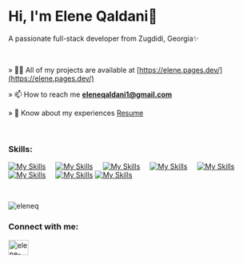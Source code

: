 # Hi, I'm Elene Qaldani👋</h1>

A passionate full-stack developer from Zugdidi, Georgia✨

<br/>

&raquo; 👩‍💻 All of my projects are available at [https://elene.pages.dev/](https://elene.pages.dev/)

&raquo; 📫 How to reach me **eleneqaldani1@gmail.com**

&raquo; 📄 Know about my experiences [Resume](https://www.dropbox.com/scl/fi/yapfe6ivrkoz2irk609cv/Elene_Qaldani_CV.pdf?rlkey=9n9nborkrbl6bptyyyn2pimto&dl=0)

<br/>

### Skills:

[![My Skills](https://skillicons.dev/icons?i=html,css)](https://skillicons.dev) &nbsp;&nbsp;&nbsp; [![My Skills](https://skillicons.dev/icons?i=js,ts)](https://skillicons.dev) 
 &nbsp;&nbsp;&nbsp; [![My Skills](https://skillicons.dev/icons?i=react,redux)](https://skillicons.dev) &nbsp;&nbsp;&nbsp; [![My Skills](https://skillicons.dev/icons?i=tailwind,scss,bootstrap,materialui,styledcomponents)](https://skillicons.dev) &nbsp;&nbsp;&nbsp; [![My Skills](https://skillicons.dev/icons?i=figma)](https://skillicons.dev) &nbsp;&nbsp;&nbsp; [![My Skills](https://skillicons.dev/icons?i=nodejs,express,mongodb)](https://skillicons.dev) &nbsp;&nbsp;&nbsp; [![My Skills](https://skillicons.dev/icons?i=c#)](https://skillicons.dev) [![My Skills](https://skillicons.dev/icons?i=unity)](https://skillicons.dev)

<br/>

<p><img align="center" src="https://github-readme-stats.vercel.app/api/top-langs?username=eleneq&show_icons=true&locale=en&layout=compact" alt="eleneq" /></p>

<h3 align="left">Connect with me:</h3>
<p align="left">
<a href="https://linkedin.com/in/elene-qaldani" target="blank"><img align="center" src="https://raw.githubusercontent.com/rahuldkjain/github-profile-readme-generator/master/src/images/icons/Social/linked-in-alt.svg" alt="elene-qaldani" height="30" width="40" /></a>
</p>

